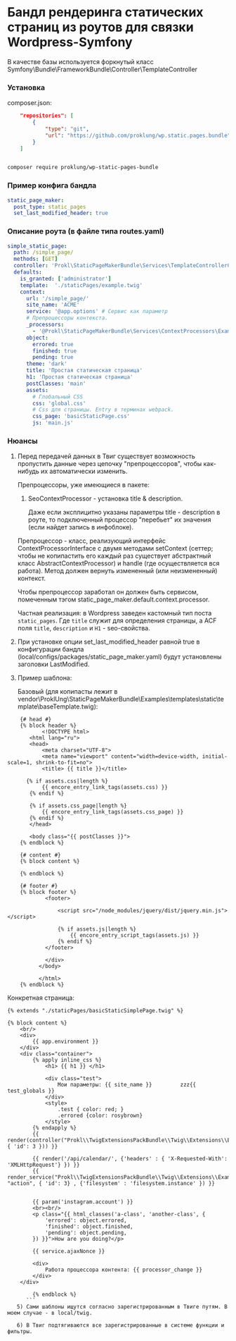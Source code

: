 # Бандл рендеринга статических страниц из роутов для связки Wordpress-Symfony

В качестве базы используется форкнутый класс Symfony\Bundle\FrameworkBundle\Controller\TemplateController

### Установка

composer.json:

```json
    "repositories": [
        {
            "type": "git",
            "url": "https://github.com/proklung/wp.static.pages.bundle"
        }
    ]
```

```bash

composer require proklung/wp-static-pages-bundle

```

### Пример конфига бандла

```yaml
static_page_maker:
  post_type: static_pages
  set_last_modified_header: true
```

### Описание роута (в файле типа routes.yaml)

```yaml
simple_static_page:
  path: /simple_page/
  methods: [GET]
  controller: 'Prokl\StaticPageMakerBundle\Services\TemplateControllerContainerAware::templateAction'
  defaults:
    is_granted: ['administrator']
    template:  './staticPages/example.twig'
    context:
      url: '/simple_page/'
      site_name: 'ACME'
      service: '@app.options' # Сервис как параметр
      # Препроцессоры контекста.
      _processors:
        - '@Prokl\StaticPageMakerBundle\Services\ContextProcessors\ExampleContextProcessor'
      object:
        errored: true
        finished: true
        pending: true
      theme: 'dark'
      title: 'Простая статическая страница'
      h1: 'Простая статическая страница'
      postClasses: 'main'
      assets:
        # Глобальный CSS
        css: 'global.css'
        # Сss для страницы. Entry в терминах webpack.
        css_page: 'basicStaticPage.css'
        js: 'main.js'

```

### Нюансы

1) Перед передачей данных в Твиг существует возможность пропустить данные через цепочку
"препроцессоров", чтобы как-нибудь их автоматически изменить.
    
   Препроцессоры, уже имеющиеся в пакете:
   
    1) SeoContextProcessor - установка title & description. 
        
       Даже если эксплицитно указаны параметры title - description в роуте, то подключенный процессор
       "перебьет" их значения (если найдет запись в инфоблоке).
    
    Препроцессор - класс, реализующий интерфейс ContextProcessorInterface с двумя методами setContext
    (сеттер; чтобы не копипастить его каждый раз существует абстрактный класс AbstractContextProcessor) и
    handle (где осуществляется вся работа). Метод должен вернуть измененный (или неизмененный) контекст.
    
    Чтобы препроцессор заработал он должен быть сервисом, помеченным тэгом static_page_maker.default.context.processor.
    
    Частная реализация: в Wordpress заведен кастомный тип поста `static_pages`. Где `title` служит для определения страницы,
    а ACF поля `title`, `description` и `H1` - seo-свойства.

2) При установке опции set_last_modified_header равной true в конфигурации бандла (local/configs/packages/static_page_maker.yaml)
   будут установлены заголовки LastModified.  
         
3) Пример шаблона:   

    Базовый (для копипасты лежит в vendor\ProklUng\StaticPageMakerBundle\Examples\templates\static\template\baseTemplate.twig):
    
```twig
    {# head #}
    {% block header %}
           <!DOCTYPE html>
       <html lang="ru">
       <head>
           <meta charset="UTF-8">
           <meta name="viewport" content="width=device-width, initial-scale=1, shrink-to-fit=no">
           <title> {{ title }}</title>
   
      {% if assets.css|length %}
           {{ encore_entry_link_tags(assets.css) }}
       {% endif %}
   
       {% if assets.css_page|length %}
           {{ encore_entry_link_tags(assets.css_page) }}
       {% endif %}
       </head>
   
       <body class="{{ postClasses }}">
    {% endblock %}
    
    {# content #}
    {% block content %}
    
    {% endblock %}
    
    {# footer #}
    {% block footer %}
            <footer>
        
                <script src="/node_modules/jquery/dist/jquery.min.js"></script>
                
                {% if assets.js|length %}
                    {{ encore_entry_script_tags(assets.js) }}
                {% endif %}
            </footer>
        
            </div>
          </body>
        
          </html>
    {% endblock %} 
```      
   
   Конкретная страница:
   
```twig
{% extends "./staticPages/basicStaticSimplePage.twig" %}

{% block content %}
    <br/>
    <div>
        {{ app.environment }}
    </div>
    <div class="container">
        {% apply inline_css %}
            <h1> {{ h1 }} </h1>

            <div class="test">
                Мои параметры: {{ site_name }}         zzz{{ test_globals }}
            </div>
            <style>
                .test { color: red; }
                .errored {color: rosybrown}
            </style>
        {% endapply %}
        {{ render(controller("Prokl\\TwigExtensionsPackBundle\\Twig\\Extensions\\Examples\\ExampleSimpleController", { 'id': 3 })) }}

        {{ render('/api/calendar/', {'headers' : { 'X-Requested-With': 'XMLHttpRequest'} }) }}
        {{ render_service("Prokl\\TwigExtensionsPackBundle\\Twig\\Extensions\\Examples\\ExampleServiceForRender", "action", { 'id': 3} , {'filesystem' : 'filesystem.instance' }) }}


        {{ param('instagram.account') }}
        <br><br/>
        <p class="{{ html_classes('a-class', 'another-class', {
            'errored': object.errored,
            'finished': object.finished,
            'pending': object.pending,
        }) }}">How are you doing?</p>

        {{ service.ajaxNonce }}

        <div>
            Работа процессора контента: {{ processor_change }}
        </div>
    </div>

        {% endblock %}
      ```  
   5) Сами шаблоны ищутся согласно зарегистрированным в Твиге путям. В моем случае - в local/twig.

   6) В Твиг подтягиваются все зарегистрированные в системе функции и фильтры.
